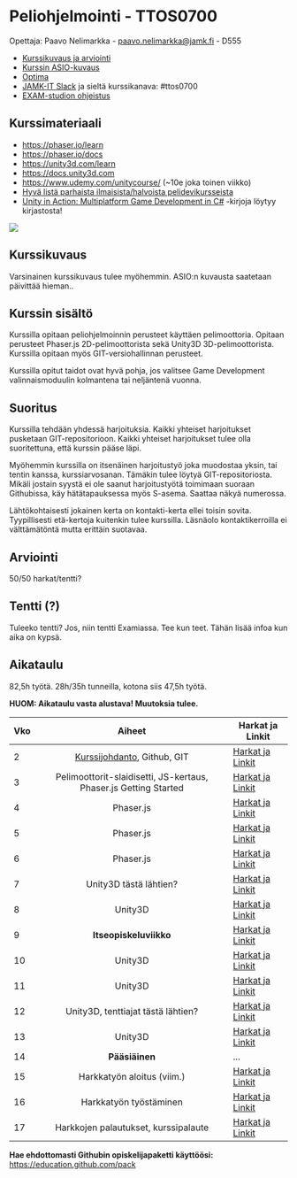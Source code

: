 # Peliohjelmointi - TTOS0700

Opettaja: Paavo Nelimarkka - paavo.nelimarkka@jamk.fi - D555

- [Kurssikuvaus ja arviointi]()
- [Kurssin ASIO-kuvaus](https://asio.jamk.fi/pls/asio/asio_ectskuv1.kurssin_ks?ktun=TTOS0700&knro=&noclose=%20&lan=f)
- [Optima](h)
- [JAMK-IT Slack](https://jamk-it.slack.com) ja sieltä kurssikanava: #ttos0700
- [EXAM-studion ohjeistus](http://oppimateriaalit.jamk.fi/examstudio/)

## Kurssimateriaali

- https://phaser.io/learn
- https://phaser.io/docs
- https://unity3d.com/learn
- https://docs.unity3d.com
- https://www.udemy.com/unitycourse/ (~10e joka toinen viikko)
- [Hyvä listä parhaista ilmaisista/halvoista pelidevikursseista](https://www.reddit.com/r/gamedev/comments/74uu6a/i_made_an_evergreen_list_of_the_best_game_dev/)
- [Unity in Action: Multiplatform Game Development in C#](https://www.amazon.com/Unity-Action-Multiplatform-game-development/dp/1617294969) -kirjoja löytyy kirjastosta!

![](https://upload.wikimedia.org/wikipedia/commons/1/19/Under_construction_graphic.gif)

## Kurssikuvaus

Varsinainen kurssikuvaus tulee myöhemmin. ASIO:n kuvausta saatetaan päivittää hieman..

## Kurssin sisältö

Kurssilla opitaan peliohjelmoinnin perusteet käyttäen pelimoottoria. Opitaan perusteet Phaser.js 2D-pelimoottorista sekä Unity3D 3D-pelimoottorista. Kurssilla opitaan myös GIT-versiohallinnan perusteet.

Kurssilla opitut taidot ovat hyvä pohja, jos valitsee Game Development valinnaismoduulin kolmantena tai neljäntenä vuonna.

## Suoritus

Kurssilla tehdään yhdessä harjoituksia. Kaikki yhteiset harjoitukset pusketaan GIT-repositorioon. Kaikki yhteiset harjoitukset tulee olla suoritettuna, että kurssin pääse läpi.

Myöhemmin kurssilla on itsenäinen harjoitustyö joka muodostaa yksin, tai tentin kanssa, kurssiarvosanan. Tämäkin tulee löytyä GIT-repositoriosta. Mikäli jostain syystä ei ole saanut harjoitustyötä toimimaan suoraan Githubissa, käy hätätapauksessa myös S-asema. Saattaa näkyä numerossa.

Lähtökohtaisesti jokainen kerta on kontakti-kerta ellei toisin sovita. Tyypillisesti etä-kertoja kuitenkin tulee kurssilla. Läsnäolo kontaktikerroilla ei välttämätöntä mutta erittäin suotavaa.

## Arviointi

50/50 harkat/tentti?

## Tentti (?)

Tuleeko tentti? Jos, niin tentti Examiassa. Tee kun teet. Tähän lisää infoa kun aika on kypsä.

## Aikataulu

82,5h työtä. 28h/35h tunneilla, kotona siis 47,5h työtä.

**HUOM: Aikataulu vasta alustava! Muutoksia tulee.**

| Vko | Aiheet | Harkat ja Linkit |
|:--------|:----------:|---------|
| 2 | [Kurssijohdanto](https://docs.google.com/presentation/d/1cPEgvVs9oXw9jk1cfYccheN6dSjRImRP_7rU2XETyTU/edit?usp=sharing), Github, GIT | [Harkat ja Linkit]() |
| 3 | Pelimoottorit-slaidisetti, JS-kertaus, Phaser.js Getting Started | [Harkat ja Linkit]() |
| 4 | Phaser.js | [Harkat ja Linkit]() |
| 5 | Phaser.js | [Harkat ja Linkit]() |
| 6 | Phaser.js | [Harkat ja Linkit]() |
| 7 | Unity3D tästä lähtien? | [Harkat ja Linkit]() |
| 8 | Unity3D | [Harkat ja Linkit]() |
| 9 | **Itseopiskeluviikko** | [Harkat ja Linkit]() |
| 10 | Unity3D | [Harkat ja Linkit]() |
| 11 | Unity3D | [Harkat ja Linkit]() |
| 12 | Unity3D, tenttiajat tästä lähtien? | [Harkat ja Linkit]() |
| 13 | Unity3D | [Harkat ja Linkit]() |
| 14 | **Pääsiäinen** | ... |
| 15 | Harkkatyön aloitus (viim.) | [Harkat ja Linkit]() |
| 16 | Harkkatyön työstäminen | [Harkat ja Linkit]() |
| 17 | Harkkojen palautukset, kurssipalaute | [Harkat ja Linkit]() |


**Hae ehdottomasti Githubin opiskelijapaketti käyttöösi:** https://education.github.com/pack
